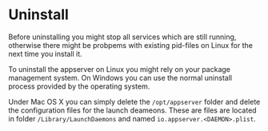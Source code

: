 # Uninstall

Before uninstalling you might stop all services which are still running, otherwise there might be probpems with existing pid-files on Linux for the next time you install it.

To uninstall the appserver on Linux you might rely on your package management system. 
On Windows you can use the normal uninstall process provided by the operating system.

Under Mac OS X you can simply delete the `/opt/appserver` folder and delete the configuration
files for the launch deameons. These are files are located in folder `/Library/LaunchDaemons` and named `io.appserver.<DAEMON>.plist`.